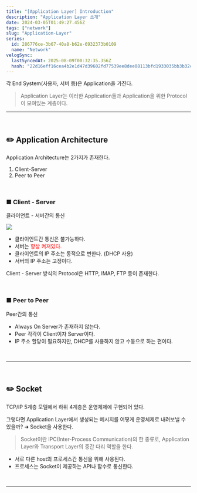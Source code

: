 ```yaml
---
title: "[Application Layer] Introduction"
description: "Application Layer 소개"
date: 2024-03-05T01:49:27.456Z
tags: ["network"]
slug: "Application-Layer"
series:
  id: 286776ce-3b67-40a8-b62e-6932373b0109
  name: "Network"
velogSync:
  lastSyncedAt: 2025-08-09T00:32:35.356Z
  hash: "22d16eff16cea4b2e1d47d39602fd77539ee8dee08113bfd1933035bb3b32cf5"
---
```


각 End System(사용자, 서버 등)은 Application을 가진다.

> Application Layer는 이러한 Application들과 Application을 위한 Protocol이 모여있는 계층이다.

---

<br>

## ✏️ Application Architecture

Application Architecture는 2가지가 존재한다.

1. Client-Server
2. Peer to Peer

<br>

### ■ Client - Server

클라이언트 - 서버간의 통신

![](https://velog.velcdn.com/images/jaewon-ju/post/79f0279a-6f18-4185-8492-03fba14d1697/image.png)


- 클라이언트간 통신은 불가능하다.
- 서버는 <span style = "color:red">항상 켜져있다.</span>
- 클라이언트의 IP 주소는 동적으로 변한다. (DHCP 사용)
- 서버의 IP 주소는 고정이다.

Client - Server 방식의 Protocol은 HTTP, IMAP, FTP 등이 존재한다.

<br>

### ■ Peer to Peer

Peer간의 통신

- Always On Server가 존재하지 않는다.
- Peer 각각이 Client이자 Server이다.
- IP 주소 할당이 필요하지만, DHCP를 사용하지 않고 수동으로 하는 편이다.

<br>

---

<br>

## ✏️ Socket
TCP/IP 5계층 모델에서 하위 4계층은 운영체제에 구현되어 있다.

그렇다면 Application Layer에서 생성되는 메시지를 어떻게 운영체제로 내려보낼 수 있을까?
➜ Socket을 사용한다.

>Socket이란 IPC(Inter-Process Communication)의 한 종류로, Application Layer와 Transport Layer의 중간 다리 역할을 한다.

- 서로 다른 host의 프로세스간 통신을 위해 사용된다.
- 프로세스는 Socket이 제공하는 API나 함수로 통신한다.



<br>

---

<br>

